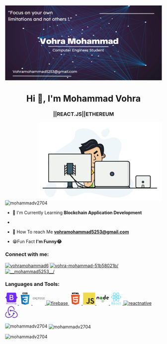 ![logo](https://github.com/MohammadV2704/MohammadV2704/blob/main/Vohra.png)
<h1 align="center">Hi 👋, I'm Mohammad Vohra</h1>
<h3 align="center">||REACT.JS||ETHEREUM</h3>
<img align="right" alt="cpding" width="400" src="https://raw.githubusercontent.com/rajpratyush/rajpratyush/master/me_1.gif">
<p align="left"> <img src="https://komarev.com/ghpvc/?username=mohammadv2704&label=Profile%20views&color=0e75b6&style=flat" alt="mohammadv2704" /> </p>

- 🌴 I'm Currently Learning **Blockchain Application Development**

- 

- 🎥 How To reach Me **vohramohammad5253@gmail.com**

- 😁Fun Fact **I'm Funny😂**

<h3 align="left">Connect with me:</h3>
<p align="left">
<a href="https://twitter.com/vohramohammad6" target="blank"><img align="center" src="https://raw.githubusercontent.com/rahuldkjain/github-profile-readme-generator/master/src/images/icons/Social/twitter.svg" alt="vohramohammad6" height="30" width="40" /></a>
<a href="https://linkedin.com/in/vohra-mohammad-51b58021b/" target="blank"><img align="center" src="https://raw.githubusercontent.com/rahuldkjain/github-profile-readme-generator/master/src/images/icons/Social/linked-in-alt.svg" alt="vohra-mohammad-51b58021b/" height="30" width="40" /></a>
<a href="https://instagram.com/__mohammad5253__/" target="blank"><img align="center" src="https://raw.githubusercontent.com/rahuldkjain/github-profile-readme-generator/master/src/images/icons/Social/instagram.svg" alt="__mohammad5253__/" height="30" width="40" /></a>
</p>

<h3 align="left">Languages and Tools:</h3>
<p align="left"> <a href="https://getbootstrap.com" target="_blank" rel="noreferrer"> <img src="https://raw.githubusercontent.com/devicons/devicon/master/icons/bootstrap/bootstrap-plain-wordmark.svg" alt="bootstrap" width="40" height="40"/> </a> <a href="https://www.w3schools.com/css/" target="_blank" rel="noreferrer"> <img src="https://raw.githubusercontent.com/devicons/devicon/master/icons/css3/css3-original-wordmark.svg" alt="css3" width="40" height="40"/> </a> <a href="https://expressjs.com" target="_blank" rel="noreferrer"> <img src="https://raw.githubusercontent.com/devicons/devicon/master/icons/express/express-original-wordmark.svg" alt="express" width="40" height="40"/> </a> <a href="https://firebase.google.com/" target="_blank" rel="noreferrer"> <img src="https://www.vectorlogo.zone/logos/firebase/firebase-icon.svg" alt="firebase" width="40" height="40"/> </a> <a href="https://www.w3.org/html/" target="_blank" rel="noreferrer"> <img src="https://raw.githubusercontent.com/devicons/devicon/master/icons/html5/html5-original-wordmark.svg" alt="html5" width="40" height="40"/> </a> <a href="https://developer.mozilla.org/en-US/docs/Web/JavaScript" target="_blank" rel="noreferrer"> <img src="https://raw.githubusercontent.com/devicons/devicon/master/icons/javascript/javascript-original.svg" alt="javascript" width="40" height="40"/> </a> <a href="https://nodejs.org" target="_blank" rel="noreferrer"> <img src="https://raw.githubusercontent.com/devicons/devicon/master/icons/nodejs/nodejs-original-wordmark.svg" alt="nodejs" width="40" height="40"/> </a> <a href="https://reactjs.org/" target="_blank" rel="noreferrer"> <img src="https://raw.githubusercontent.com/devicons/devicon/master/icons/react/react-original-wordmark.svg" alt="react" width="40" height="40"/> </a> <a href="https://reactnative.dev/" target="_blank" rel="noreferrer"> <img src="https://reactnative.dev/img/header_logo.svg" alt="reactnative" width="40" height="40"/> </a> <a href="https://redux.js.org" target="_blank" rel="noreferrer"> <img src="https://raw.githubusercontent.com/devicons/devicon/master/icons/redux/redux-original.svg" alt="redux" width="40" height="40"/> </a> </p>

<p><img align="left" src="https://github-readme-stats.vercel.app/api/top-langs?username=mohammadv2704&show_icons=true&locale=en&layout=compact" alt="mohammadv2704" /></p>

<p>&nbsp;<img align="center" src="https://github-readme-stats.vercel.app/api?username=mohammadv2704&show_icons=true&locale=en" alt="mohammadv2704" /></p>

<p><img align="center" src="https://github-readme-streak-stats.herokuapp.com/?user=mohammadv2704&" alt="mohammadv2704" /></p>
